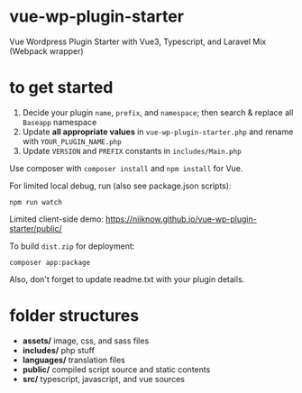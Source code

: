 # vue-wp-plugin-starter
Vue Wordpress Plugin Starter with Vue3, Typescript, and Laravel Mix (Webpack wrapper)

# to get started
1. Decide your plugin `name`, `prefix`, and `namespace`; then search & replace all `Baseapp` namespace
2. Update **all appropriate values** in `vue-wp-plugin-starter.php` and rename with `YOUR_PLUGIN_NAME.php`
3. Update `VERSION` and `PREFIX` constants in `includes/Main.php`

Use composer with `composer install` and `npm install` for Vue.

For limited local debug, run (also see package.json scripts):
```shell
npm run watch
```
Limited client-side demo: https://niiknow.github.io/vue-wp-plugin-starter/public/

To build `dist.zip` for deployment:
```shell
composer app:package
```

Also, don't forget to update readme.txt with your plugin details.

# folder structures

- **assets/** image, css, and sass files
- **includes/**  php stuff
- **languages/** translation files
- **public/** compiled script source and static contents
- **src/** typescript, javascript, and vue sources
